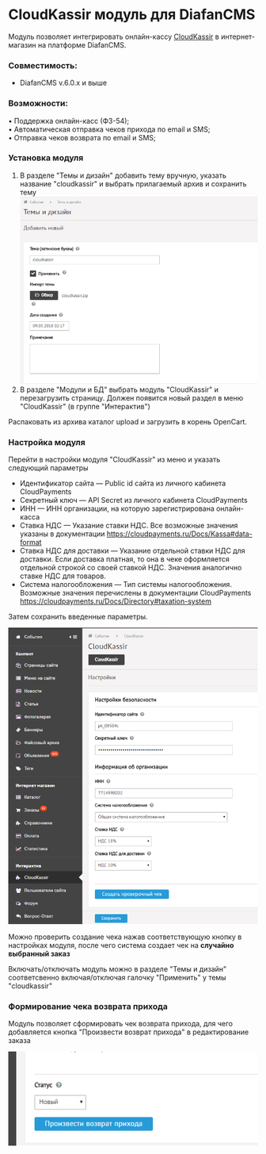 #  CloudKassir модуль для DiafanCMS

Модуль позволяет интегрировать онлайн-кассу [CloudKassir](https://cloudkassir.ru/) в интернет-магазин на платформе DiafanCMS.

### Совместимость:
* DiafanCMS v.6.0.x и выше

### Возможности:    
• Поддержка онлайн-касс (ФЗ-54);  
• Автоматическая отправка чеков прихода по email и SMS;  
• Отправка чеков возврата по email и SMS;  

### Установка модуля

1. В разделе "Темы и дизайн" добавить тему вручную, указать название "cloudkassir" и выбрать прилагаемый архив и сохранить тему 
![Установка темы](doc/img/diafan_theme.png)
2. В разделе "Модули и БД" выбрать модуль "CloudKassir" и перезагрузить страницу. Должен появится новый раздел в меню "CloudKassir" (в группе "Интерактив") 

Распаковать из архива каталог upload и загрузить в корень OpenCart.

### Настройка модуля

Перейти в настройки модуля "CloudKassir" из меню и указать следующий параметры
* Идентификатор сайта — Public id сайта из личного кабинета CloudPayments
* Секретный ключ — API Secret из личного кабинета CloudPayments
* ИНН — ИНН организации, на которую зарегистрирована онлайн-касса
* Ставка НДС — Указание ставки НДС.
    Все возможные значения указаны в документации https://cloudpayments.ru/Docs/Kassa#data-format
* Ставка НДС для доставки — Указание отдельной ставки НДС для доставки.
    Если доставка платная, то она в чеке оформляется отдельной строкой со своей ставкой НДС.
    Значения аналогично ставке НДС для товаров.
* Система налогообложения — Тип системы налогообложения.
    Возможные значения перечислены в документации CloudPayments https://cloudpayments.ru/Docs/Directory#taxation-system    

Затем сохранить введенные параметры.

![Настройки модуля CloudKassir](doc/img/diafan_settings.png)

Можно проверить создание чека нажав соответствующую кнопку в настройках модуля, после чего система создает чек на **случайно выбранный заказ** 

Включать/отключать модуль можно в разделе "Темы и дизайн" соответсвенно включая/отключая галочку "Применить" у темы "cloudkassir"

### Формирование чека возврата прихода

Модуль позволяет сформировать чек возврата прихода, для чего добавляется кнопка "Произвести возврат прихода" в редактирование заказа

![Формирование чека возврата прихода](doc/img/diafan_return.png) 